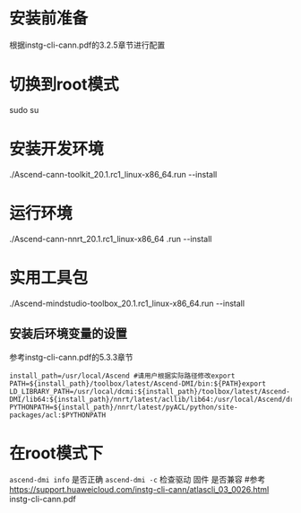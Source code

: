 # 安装前准备

 根据instg-cli-cann.pdf的3.2.5章节进行配置
 
# 切换到root模式
sudo su

# 安装开发环境

./Ascend-cann-toolkit_20.1.rc1_linux-x86_64.run --install

# 运行环境
./Ascend-cann-nnrt_20.1.rc1_linux-x86_64 .run --install

# 实用工具包
./Ascend-mindstudio-toolbox_20.1.rc1_linux-x86_64.run --install

## 安装后环境变量的设置
参考instg-cli-cann.pdf的5.3.3章节
```
install_path=/usr/local/Ascend #请用户根据实际路径修改export PATH=${install_path}/toolbox/latest/Ascend-DMI/bin:${PATH}export LD_LIBRARY_PATH=/usr/local/dcmi:${install_path}/toolbox/latest/Ascend-DMI/lib64:${install_path}/nnrt/latest/acllib/lib64:/usr/local/Ascend/driver/lib64:${LD_LIBRARY_PATH}export PYTHONPATH=${install_path}/nnrt/latest/pyACL/python/site-packages/acl:$PYTHONPATH
```

# 在root模式下
`ascend-dmi info` 是否正确
`ascend-dmi -c` 检查驱动 固件 是否兼容
#参考
https://support.huaweicloud.com/instg-cli-cann/atlascli_03_0026.html
instg-cli-cann.pdf